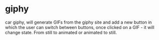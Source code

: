 # giphy
car giphy, will generate GIFs from the giphy site and add a new button in which the user can switch between buttons,
once clicked on a GIF - it will change state. From still to animated or animated to still. 
